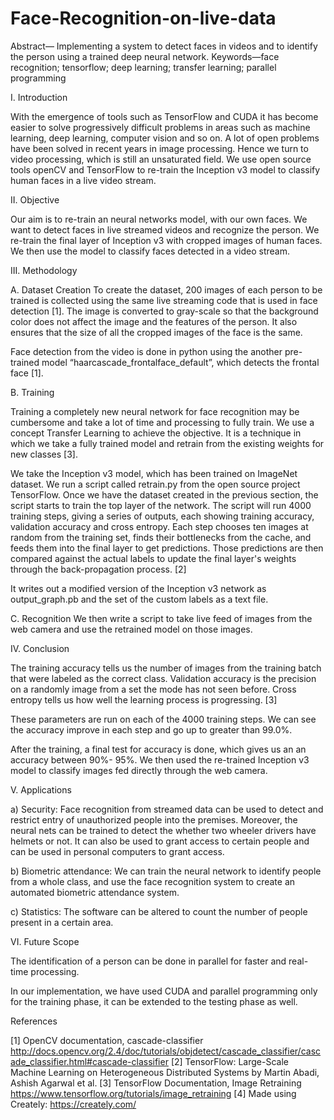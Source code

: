 # Face-Recognition-on-live-data


Abstract— Implementing a system to detect faces in videos and to identify the person using a trained deep neural network.
Keywords—face recognition; tensorflow; deep learning; transfer learning; parallel programming

I.  Introduction 

With the emergence of tools such as TensorFlow and CUDA it has become easier to solve progressively difficult problems in areas such as machine learning, deep learning, computer vision and so on.  A lot of open problems have been solved in recent years in image processing. Hence we turn to video processing, which is still an unsaturated field.
We use open source tools openCV and TensorFlow to re-train the Inception v3 model to classify human faces in a live video stream.

II.  Objective

Our aim is to re-train an neural networks model, with our own faces.  We want to detect faces in live streamed videos and recognize the person. 
     We re-train the final layer of Inception v3 with cropped images of human faces. We then use the model to classify faces detected in a video stream.

III. Methodology

A. Dataset Creation
       To create the dataset, 200 images of each person to be trained is collected using the same live streaming code that is used in face detection [1].  The image is converted to gray-scale so that the background color does not affect the image and the features of the person. It also ensures that the size of all the cropped images of the face is the same.

Face detection from the video is done in python using the another pre-trained model “haarcascade_frontalface_default”, which detects the frontal face [1].



B. Training 

Training a completely new neural network for face recognition may be cumbersome and take a lot of time and processing to fully train.  We use  a concept Transfer Learning to achieve the objective.  It is a technique in which we take a fully trained model and retrain from the existing weights for new classes [3].

We take the Inception v3 model, which has been trained on ImageNet dataset.  We run a script called retrain.py from the open source project TensorFlow.  Once we have the dataset created in the previous section, the script starts to train the top layer of the network.  The script will run 4000 training steps, giving a series of outputs, each showing training accuracy, validation accuracy and cross entropy. Each step chooses ten images at random from the training set, finds their bottlenecks from the cache, and feeds them into the final layer to get predictions. Those predictions are then compared against the actual labels to update the final layer's weights through the back-propagation process. [2]

It writes out a modified version of the Inception v3 network as output_graph.pb and the set of the custom labels as a text file.

C. Recognition
We then write a script to take live feed of images from the web camera and use the retrained model on those images. 

IV. Conclusion

The training accuracy tells us the number of images from the training batch that were labeled as the correct class. Validation accuracy is the precision on a randomly image from a set the mode has not seen before. Cross entropy tells us how well the learning process is progressing. [3]

These parameters are run on each of the 4000 training steps.  We can see the accuracy improve in each step and go up to greater than 99.0%.

After the training, a final test for accuracy is done, which gives us an an accuracy between 90%- 95%.
We then used the re-trained Inception v3 model to classify images fed directly through the web camera.

V. Applications

a) Security: Face recognition from streamed data can be used to detect and restrict entry of unauthorized people into the premises. Moreover, the neural nets can be trained to detect the whether two wheeler drivers have helmets or not.
It can also be used to grant access to certain people and can be used in personal computers to grant access.

b) Biometric attendance:  We can train the neural network to identify people from a whole class, and use the face recognition system to create an automated biometric attendance system.

c) Statistics:  The software can be altered  to count the number of people present in a certain area.


VI. Future Scope

The identification of a person can be done in parallel for faster and real-time processing.

In our implementation, we have used CUDA and parallel programming only for the training phase, it can be extended to the testing phase as well.


References


[1] OpenCV documentation, cascade-classifier http://docs.opencv.org/2.4/doc/tutorials/objdetect/cascade_classifier/cascade_classifier.html#cascade-classifier
[2] TensorFlow: Large-Scale Machine Learning on Heterogeneous Distributed Systems by Martin Abadi, Ashish Agarwal et al.
[3] TensorFlow Documentation, Image Retraining https://www.tensorflow.org/tutorials/image_retraining
[4] Made using Creately: https://creately.com/
